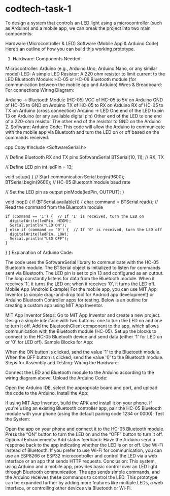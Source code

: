# codtech-task-1

To design a system that controls an LED light using a microcontroller (such as Arduino) and a mobile app, we can break the project into two main components:

Hardware (Microcontroller & LED)
Software (Mobile App & Arduino Code)
Here’s an outline of how you can build this working prototype.

1. Hardware:
Components Needed:

Microcontroller: Arduino (e.g., Arduino Uno, Arduino Nano, or any similar model)
LED: A simple LED
Resistor: A 220 ohm resistor to limit current to the LED
Bluetooth Module: HC-05 or HC-06 Bluetooth module (for communication between the mobile app and Arduino)
Wires & Breadboard: For connections
Wiring Diagram:

Arduino → Bluetooth Module (HC-05)
VCC of HC-05 to 5V on Arduino
GND of HC-05 to GND on Arduino
TX of HC-05 to RX on Arduino
RX of HC-05 to TX on Arduino (cross connection)
Arduino → LED
One end of the LED to pin 13 on Arduino (or any available digital pin)
Other end of the LED to one end of a 220-ohm resistor
The other end of the resistor to GND on the Arduino
2. Software:
Arduino Code:
This code will allow the Arduino to communicate with the mobile app via Bluetooth and turn the LED on or off based on the commands received.

cpp
Copy
#include <SoftwareSerial.h>

// Define Bluetooth RX and TX pins
SoftwareSerial BTSerial(10, 11); // RX, TX

// Define LED pin
int ledPin = 13;

void setup() {
  // Start communication
  Serial.begin(9600);
  BTSerial.begin(9600); // HC-05 Bluetooth module baud rate

  // Set the LED pin as output
  pinMode(ledPin, OUTPUT);
}

void loop() {
  if (BTSerial.available()) {
    char command = BTSerial.read();  // Read the command from the Bluetooth module

    if (command == '1') {  // If '1' is received, turn the LED on
      digitalWrite(ledPin, HIGH);
      Serial.println("LED ON");
    } else if (command == '0') {  // If '0' is received, turn the LED off
      digitalWrite(ledPin, LOW);
      Serial.println("LED OFF");
    }
  }
}
Explanation of Arduino Code:

The code uses the SoftwareSerial library to communicate with the HC-05 Bluetooth module.
The BTSerial object is initialized to listen for commands sent via Bluetooth.
The LED pin is set to pin 13 and configured as an output.
The loop constantly listens for data from the Bluetooth module. When it receives '1', it turns the LED on; when it receives '0', it turns the LED off.
Mobile App (Android Example)
For the mobile app, you can use MIT App Inventor (a simple drag-and-drop tool for Android app development) or Arduino Bluetooth Controller apps for testing. Below is an outline for creating a custom app using MIT App Inventor.

MIT App Inventor Steps:
Go to MIT App Inventor and create a new project.
Design a simple interface with two buttons: one to turn the LED on and one to turn it off.
Add the BluetoothClient component to the app, which allows communication with the Bluetooth module (HC-05).
Set up the blocks to connect to the HC-05 Bluetooth device and send data (either '1' for LED on or '0' for LED off).
Sample Blocks for App:

When the ON button is clicked, send the value '1' to the Bluetooth module.
When the OFF button is clicked, send the value '0' to the Bluetooth module.
Steps for Assembly and Testing:
Wiring the Hardware:

Connect the LED and Bluetooth module to the Arduino according to the wiring diagram above.
Upload the Arduino Code:

Open the Arduino IDE, select the appropriate board and port, and upload the code to the Arduino.
Install the App:

If using MIT App Inventor, build the APK and install it on your phone. If you're using an existing Bluetooth controller app, pair the HC-05 Bluetooth module with your phone (using the default pairing code 1234 or 0000).
Test the System:

Open the app on your phone and connect it to the HC-05 Bluetooth module.
Press the “ON” button to turn the LED on and the “OFF” button to turn it off.
Optional Enhancements:
Add status feedback: Have the Arduino send a response back to the app indicating whether the LED is on or off.
Use Wi-Fi instead of Bluetooth: If you prefer to use Wi-Fi for communication, you can use an ESP8266 or ESP32 microcontroller and control the LED via a web interface or an app that sends HTTP requests.
Conclusion:
This system, using Arduino and a mobile app, provides basic control over an LED light through Bluetooth communication. The app sends simple commands, and the Arduino receives these commands to control the LED. This prototype can be expanded further by adding more features like multiple LEDs, a web interface, or controlling other devices via Bluetooth or Wi-Fi.


